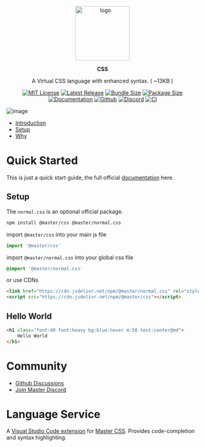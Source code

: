 <br><br>
<div align="center">

<p align="center">
    <img src="https://raw.githubusercontent.com/master-co/package/document/images/logo-and-text.svg" alt="logo" width="142">
</p>
<p align="center">
    <b><!-- name -->CSS<!----></b>
</p>
<p align="center"><!-- package.description -->A Virtual CSS language with enhanced syntax. ( ~13KB )<!----></p>

[![MIT License](https://flat.badgen.net/github/license/master-co/css?color=yellow)](https://github.com/master-co/css/blob/main/LICENSE)
[![Latest Release](https://flat.badgen.net/npm/v/@master/css?icon=npm&label&color=yellow)](https://www.npmjs.com/package/@master/css)
[![Bundle Size](https://flat.badgen.net/bundlephobia/minzip/@master/css?icon=packagephobia&label&color=yellow)](https://bundlephobia.com/package/@master/css 'gzip bundle size (including dependencies)')
[![Package Size](https://flat.badgen.net/badgesize/brotli/https://cdn.jsdelivr.net/npm/@master/css?icon=jsdelivr&label&color=yellow)](https://unpkg.com/@master/css 'brotli package size (without dependencies)')
[![Documentation](https://flat.badgen.net/badge/icon/Documentation?icon=awesome&label&color=yellow)](https://css.master.co)
[![Github](https://flat.badgen.net/badge/icon/master-co%2Fcss?icon=github&label&color=yellow)](https://github.com/master-co/css)
[![Discord](https://flat.badgen.net/badge/icon/discord?icon=discord&label&color=yellow)](https://discord.gg/sZNKpAAAw6)
[![CI](https://flat.badgen.net/github/status/master-co/css/main/ci/circleci?icon=circleci)](https://circleci.com/gh/master-co/workflows/css/tree/main)

</div>

![image](https://raw.githubusercontent.com/master-co/css-language-service/alpha/images/cover.jpg)

- [Introduction](https://css.master.co)
- [Setup](https://docs.master.co/css/setup)
- [Why](https://docs.master.co/css/why)

# Quick Started
This is just a quick start guide, the full official [documentation](https://docs.master.co/styles/setup) here.
## Setup
The `normal.css` is an optional official package.
```bash
npm install @master/css @master/normal.css
```
import `@master/css` into your main js file
```js
import '@master/css'
```
import `@master/normal.css` into your global css file
```css
@import '@master/normal.css'
```
or use CDNs
```html
<link href="https://cdn.jsdelivr.net/npm/@master/normal.css" rel="stylesheet">
<script src="https://cdn.jsdelivr.net/npm/@master/css"></script>
```

## Hello World
```html
<h1 class="font:40 font:heavy bg:blue:hover m:50 text:center@md">
    Hello World
</h1>
```

# Community
- [Github Discussions](https://github.com/master-co/css/discussions)
- [Join Master Discord](https://discord.gg/sZNKpAAAw6)

# Language Service

A [Visual Studio Code extension](https://marketplace.visualstudio.com/items?itemName=masterco.master-css-language-service) for [Master CSS](https://github.com/master-co/css). Provides code-completion and syntax highlighting.